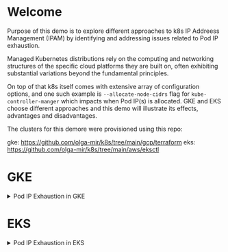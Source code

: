 # Welcome

Purpose of this demo is to explore different approaches to k8s IP Addreess Management (IPAM) by identifying and addressing issues related to Pod IP exhaustion.

Managed Kubernetes distributions rely on the computing and networking structures of the specific cloud platforms they are built on, often exhibiting substantial variations beyond the fundamental principles.

On top of that k8s itself comes with extensive array of configuration options, and one such example is `--allocate-node-cidrs` flag for `kube-controller-manger` which impacts when Pod IP(s) is allocated. GKE and EKS choose different approaches and this demo will illustrate its effects, advantages and disadvantages.

The clusters for this demore were provisioned using this repo:

gke: https://github.com/olga-mir/k8s/tree/main/gcp/terraform
eks: https://github.com/olga-mir/k8s/tree/main/aws/eksctl

# GKE 

<details>
  <summary>Pod IP Exhaustion in GKE</summary>

  TODO

</details>


# EKS

<details>
  <summary>Pod IP Exhaustion in EKS</summary>

  TODO

  https://github.com/olga-mir/k8s/pull/5

</details>
